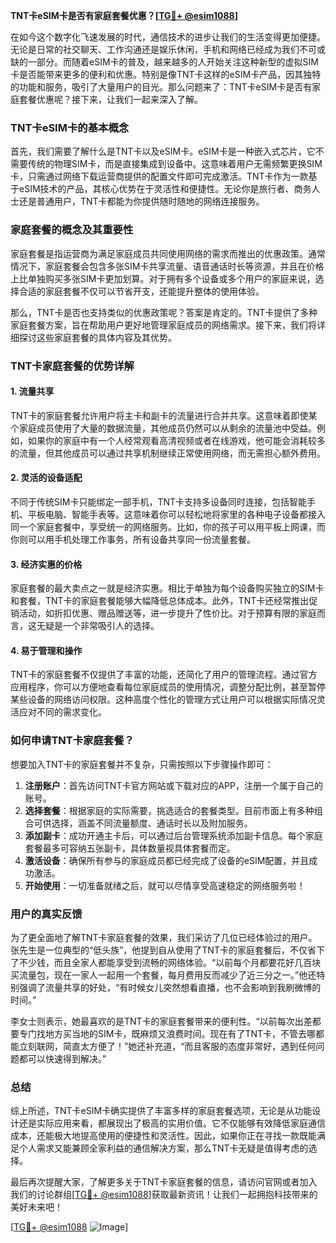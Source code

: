 **TNT卡eSIM卡是否有家庭套餐优惠？[[TG💪+ @esim1088](https://t.me/s/esim1088)]**

在如今这个数字化飞速发展的时代，通信技术的进步让我们的生活变得更加便捷。无论是日常的社交聊天、工作沟通还是娱乐休闲，手机和网络已经成为我们不可或缺的一部分。而随着eSIM卡的普及，越来越多的人开始关注这种新型的虚拟SIM卡是否能带来更多的便利和优惠。特别是像TNT卡这样的eSIM卡产品，因其独特的功能和服务，吸引了大量用户的目光。那么问题来了：TNT卡eSIM卡是否有家庭套餐优惠呢？接下来，让我们一起来深入了解。

### TNT卡eSIM卡的基本概念

首先，我们需要了解什么是TNT卡以及eSIM卡。eSIM卡是一种嵌入式芯片，它不需要传统的物理SIM卡，而是直接集成到设备中。这意味着用户无需频繁更换SIM卡，只需通过网络下载运营商提供的配置文件即可完成激活。TNT卡作为一款基于eSIM技术的产品，其核心优势在于灵活性和便捷性。无论你是旅行者、商务人士还是普通用户，TNT卡都能为你提供随时随地的网络连接服务。

### 家庭套餐的概念及其重要性

家庭套餐是指运营商为满足家庭成员共同使用网络的需求而推出的优惠政策。通常情况下，家庭套餐会包含多张SIM卡共享流量、语音通话时长等资源，并且在价格上比单独购买多张SIM卡更加划算。对于拥有多个设备或多个用户的家庭来说，选择合适的家庭套餐不仅可以节省开支，还能提升整体的使用体验。

那么，TNT卡是否也支持类似的优惠政策呢？答案是肯定的。TNT卡提供了多种家庭套餐方案，旨在帮助用户更好地管理家庭成员的网络需求。接下来，我们将详细探讨这些家庭套餐的具体内容及其优势。

### TNT卡家庭套餐的优势详解

#### 1. 流量共享
TNT卡的家庭套餐允许用户将主卡和副卡的流量进行合并共享。这意味着即使某个家庭成员使用了大量的数据流量，其他成员仍然可以从剩余的流量池中受益。例如，如果你的家庭中有一个人经常观看高清视频或者在线游戏，他可能会消耗较多的流量，但其他成员可以通过共享机制继续正常使用网络，而无需担心额外费用。

#### 2. 灵活的设备适配
不同于传统SIM卡只能绑定一部手机，TNT卡支持多设备同时连接，包括智能手机、平板电脑、智能手表等。这意味着你可以轻松地将家里的各种电子设备都接入同一个家庭套餐中，享受统一的网络服务。比如，你的孩子可以用平板上网课，而你则可以用手机处理工作事务，所有设备共享同一份流量套餐。

#### 3. 经济实惠的价格
家庭套餐的最大卖点之一就是经济实惠。相比于单独为每个设备购买独立的SIM卡和套餐，TNT卡的家庭套餐能够大幅降低总体成本。此外，TNT卡还经常推出促销活动，如折扣优惠、赠品赠送等，进一步提升了性价比。对于预算有限的家庭而言，这无疑是一个非常吸引人的选择。

#### 4. 易于管理和操作
TNT卡的家庭套餐不仅提供了丰富的功能，还简化了用户的管理流程。通过官方应用程序，你可以方便地查看每位家庭成员的使用情况，调整分配比例，甚至暂停某些设备的网络访问权限。这种高度个性化的管理方式让用户可以根据实际情况灵活应对不同的需求变化。

### 如何申请TNT卡家庭套餐？

想要加入TNT卡的家庭套餐并不复杂，只需按照以下步骤操作即可：

1. **注册账户**：首先访问TNT卡官方网站或下载对应的APP，注册一个属于自己的账号。
2. **选择套餐**：根据家庭的实际需要，挑选适合的套餐类型。目前市面上有多种组合可供选择，涵盖不同流量额度、通话时长以及附加服务。
3. **添加副卡**：成功开通主卡后，可以通过后台管理系统添加副卡信息。每个家庭套餐最多可容纳五张副卡，具体数量视具体套餐而定。
4. **激活设备**：确保所有参与的家庭成员都已经完成了设备的eSIM配置，并且成功激活。
5. **开始使用**：一切准备就绪之后，就可以尽情享受高速稳定的网络服务啦！

### 用户的真实反馈

为了更全面地了解TNT卡家庭套餐的效果，我们采访了几位已经体验过的用户。张先生是一位典型的“低头族”，他提到自从使用了TNT卡的家庭套餐后，不仅省下了不少钱，而且全家人都能享受到流畅的网络体验。“以前每个月都要花好几百块买流量包，现在一家人一起用一个套餐，每月费用反而减少了近三分之一。”他还特别强调了流量共享的好处，“有时候女儿突然想看直播，也不会影响到我刷微博的时间。”

李女士则表示，她最喜欢的是TNT卡的家庭套餐带来的便利性。“以前每次出差都要专门找地方买当地的SIM卡，既麻烦又浪费时间。现在有了TNT卡，不管去哪都能立刻联网，简直太方便了！”她还补充道，“而且客服的态度非常好，遇到任何问题都可以快速得到解决。”

### 总结

综上所述，TNT卡eSIM卡确实提供了丰富多样的家庭套餐选项，无论是从功能设计还是实际应用来看，都展现出了极高的实用价值。它不仅能够有效降低家庭通信成本，还能极大地提高使用的便捷性和灵活性。因此，如果你正在寻找一款既能满足个人需求又能兼顾全家利益的通信解决方案，那么TNT卡无疑是值得考虑的选择。

最后再次提醒大家，了解更多关于TNT卡家庭套餐的信息，请访问官网或者加入我们的讨论群组[[TG💪+ @esim1088](https://t.me/s/esim1088)]获取最新资讯！让我们一起拥抱科技带来的美好未来吧！

[[TG💪+ @esim1088](https://t.me/s/esim1088) ![Image](https://i.postimg.cc/4NQfJmqS/Snipaste-2025-05-13-00-14-12.png)]